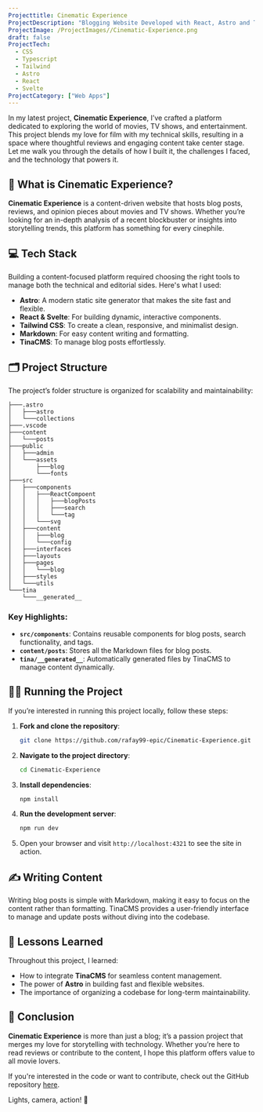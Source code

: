 ```yaml
---
Projecttitle: Cinematic Experience
ProjectDescription: "Blogging Website Developed with React, Astro and Tailwind"
ProjectImage: /ProjectImages//Cinematic-Experience.png
draft: false
ProjectTech:
  - CSS
  - Typescript
  - Tailwind
  - Astro
  - React
  - Svelte
ProjectCategory: ["Web Apps"]
---
```


In my latest project, **Cinematic Experience**, I’ve crafted a platform dedicated to exploring the world of movies, TV shows, and entertainment. This project blends my love for film with my technical skills, resulting in a space where thoughtful reviews and engaging content take center stage. Let me walk you through the details of how I built it, the challenges I faced, and the technology that powers it.

## 🎥 What is Cinematic Experience?

**Cinematic Experience** is a content-driven website that hosts blog posts, reviews, and opinion pieces about movies and TV shows. Whether you’re looking for an in-depth analysis of a recent blockbuster or insights into storytelling trends, this platform has something for every cinephile.

## 💻 Tech Stack

Building a content-focused platform required choosing the right tools to manage both the technical and editorial sides. Here's what I used:

- **Astro**: A modern static site generator that makes the site fast and flexible.
- **React & Svelte**: For building dynamic, interactive components.
- **Tailwind CSS**: To create a clean, responsive, and minimalist design.
- **Markdown**: For easy content writing and formatting.
- **TinaCMS**: To manage blog posts effortlessly.

## 🗂️ Project Structure

The project’s folder structure is organized for scalability and maintainability:

```
├───.astro
│   ├───astro
│   └───collections
├───.vscode
├───content
│   └───posts
├───public
│   ├───admin
│   └───assets
│       ├───blog
│       └───fonts
├───src
│   ├───components
│   │   ├───ReactCompoent
│   │   │   ├───blogPosts
│   │   │   ├───search
│   │   │   └───tag
│   │   └───svg
│   ├───content
│   │   ├───blog
│   │   └───config
│   ├───interfaces
│   ├───layouts
│   ├───pages
│   │   └───blog
│   ├───styles
│   └───utils
└───tina
    └───__generated__
```

### Key Highlights:

- **`src/components`**: Contains reusable components for blog posts, search functionality, and tags.
- **`content/posts`**: Stores all the Markdown files for blog posts.
- **`tina/__generated__`**: Automatically generated files by TinaCMS to manage content dynamically.

## 🏃‍♂️ Running the Project

If you’re interested in running this project locally, follow these steps:

1. **Fork and clone the repository**:
   ```bash
   git clone https://github.com/rafay99-epic/Cinematic-Experience.git
   ```
2. **Navigate to the project directory**:
   ```bash
   cd Cinematic-Experience
   ```
3. **Install dependencies**:
   ```bash
   npm install
   ```
4. **Run the development server**:
   ```bash
   npm run dev
   ```
5. Open your browser and visit `http://localhost:4321` to see the site in action.

## ✍️ Writing Content

Writing blog posts is simple with Markdown, making it easy to focus on the content rather than formatting. TinaCMS provides a user-friendly interface to manage and update posts without diving into the codebase.

## 🚀 Lessons Learned

Throughout this project, I learned:

- How to integrate **TinaCMS** for seamless content management.
- The power of **Astro** in building fast and flexible websites.
- The importance of organizing a codebase for long-term maintainability.

## 🌟 Conclusion

**Cinematic Experience** is more than just a blog; it’s a passion project that merges my love for storytelling with technology. Whether you’re here to read reviews or contribute to the content, I hope this platform offers value to all movie lovers.

If you're interested in the code or want to contribute, check out the GitHub repository [here](https://github.com/rafay99-epic/Cinematic-Experience).

Lights, camera, action! 🎥
